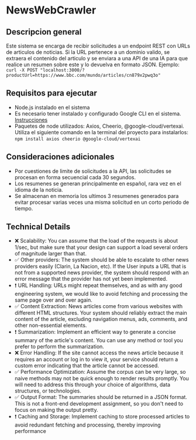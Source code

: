 # NewsWebCrawler
## Descripcion general
Este sistema se encarga de recibir solicitudes a un endpoint REST con URLs de articulos de noticias.
Si la URL pertenece a un dominio valido, se extraera el contenido del articulo y se enviara a una API de una IA para que realice un resumen sobre este y lo devuelva en formato JSON.
Ejemplo:
`curl -X POST "localhost:3000/?productUrl=https://www.bbc.com/mundo/articles/cn879x2pwq3o"`

## Requisitos para ejecutar
- Node.js instalado en el sistema
- Es necesario tener instalado y configurado Google CLI en el sistema. [Instrucciones](https://cloud.google.com/vertex-ai/generative-ai/docs/reference/nodejs/latest)
- Paquetes de node utilizados: Axios, Cheerio, @google-cloud/vertexai. Utiliza el siguiente comando en la terminal del proyecto para instalarlos:  `npm install axios cheerio @google-cloud/vertexai`

## Consideraciones adicionales
- Por cuestiones de limite de solicitudes a la API, las solicitudes se procesan en forma secuencial cada 30 segundos.
- Los resumenes se generan principalmente en español, rara vez en el idioma de la noticia.
- Se almacenan en memoria los ultimos 3 resumenes generados para evitar procesar varias veces una misma solicitud en un corto periodo de tiempo.

## Technical Details

- ❌ Scalability: You can assume that the load of the requests is about 1/sec, but make sure that your design can support a load several orders of magnitude larger than that.
- ✅ Other providers: The system should be able to escalate to other news providers easily (Clarin, La Nacion, etc). If the User inputs a URL that is not from a supported news provider, the system should respond with an error message that the provider has not yet been implemented.
- ❗ URL Handling: URLs might repeat themselves, and as with any good engineering system, we would like to avoid fetching and processing the same page over and over again.
- ✅ Content Extraction: News articles come from various websites with different HTML structures. Your system should reliably extract the main content of the article, excluding navigation menus, ads, comments, and other non-essential elements.
- ❗ Summarization: Implement an efficient way to generate a concise summary of the article's content. You can use any method or tool you prefer to perform the summarization.
- ❌ Error Handling: If the site cannot access the news article because it requires an account or log in to view it, your service should return a custom error indicating that the article cannot be accessed.
- ✅ Performance Optimization: Assume the corpus can be very large, so naive methods may not be quick enough to render results promptly. You will need to address this through your choice of algorithms, data structures, or technologies.
- ✅ Output Format: The summaries should be returned in a JSON format. This is not a front-end development assignment, so you don't need to focus on making the output pretty.
- ❗ Caching and Storage: Implement caching to store processed articles to avoid redundant fetching and processing, thereby improving performance

